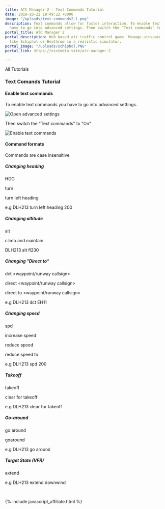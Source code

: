 ```yaml
---
title: ATC Manager 2 - Text Commands Tutorial
date: 2018-10-22 19:49:22 +0000
image: "/uploads/text-commands2-1.png"
description: Text commands allow for faster interaction. To enable text commands you
  have to go into advanced settings. Then switch the "Text commands" to "On"
portal_title: ATC Manager 2
portal_description: Web based air traffic control game. Manage airspace of busy airports
  like Schiphol or Heathrow in a realistic simulator.
portal_image: "/uploads/schiphol.PNG"
portal_link: https://esstudio.site/atc-manager-2

---
```

All Tutorials

### Text Comands Tutorial

#### Enable text commands

To enable text commands you have to go into advanced settings.

![Open advanced settings](https://esstudio.site/atc-manager-2/assets/images/tutorials/text-commands/advanced-settings.png)

Then switch the "Text commands" to "On"

![Enable text commands](https://esstudio.site/atc-manager-2/assets/images/tutorials/text-commands/text-commands.png)

#### Command formats

Commands are case insensitive

##### Changing heading

<airplane callsign> HDG <heading in degrees>

<airplane callsign> turn <heading in degrees>

<airplane callsign> turn left heading <heading in degrees>

e.g DLH213 turn left heading 200

##### Changing altitude

<airplane callsign> alt <flightlevel or altitude in feet>

<airplane callsign> climb and maintain <flightlevel or altitude in feet>

DLH213 alt fl230

##### Changing "Direct to"

<airplane callsign> dct <waypoint/runway callsign>

<airplane callsign> direct <waypoint/runway callsign>

<airplane callsign> direct to <waypoint/runway callsign>

e.g DLH213 dct EH11

##### Changing speed

<airplane callsign> spd <speed in knots>

<airplane callsign> increase speed <speed in knots>

<airplane callsign> reduce speed <speed in knots>

<airplane callsign> reduce speed to <speed in knots>

e.g DLH213 spd 200

##### Takeoff

<airplane callsign> takeoff

<airplane callsign> clear for takeoff

e.g DLH213 clear for takeoff

##### Go-around

<airplane callsign> go around

<airplane callsign> goaround

e.g DLH213 go around

##### Target State (VFR)

<airplane callsign> extend <vfr state>

e.g DLH213 extend downwind

<br>

{% include javascript_affiliate.html %}
